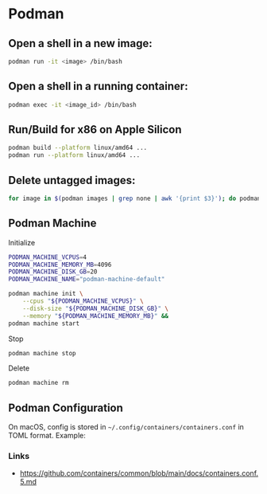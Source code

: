 # Podman

## Open a shell in a new image:

```bash
podman run -it <image> /bin/bash
```

## Open a shell in a running container:

```bash
podman exec -it <image_id> /bin/bash
```

## Run/Build for x86 on Apple Silicon

```bash
podman build --platform linux/amd64 ...
podman run --platform linux/amd64 ...
```

## Delete untagged images:

```bash
for image in $(podman images | grep none | awk '{print $3}'); do podman image rm -f "${image}"; done
```

## Podman Machine

Initialize

```bash
PODMAN_MACHINE_VCPUS=4
PODMAN_MACHINE_MEMORY_MB=4096
PODMAN_MACHINE_DISK_GB=20
PODMAN_MACHINE_NAME="podman-machine-default"

podman machine init \
    --cpus "${PODMAN_MACHINE_VCPUS}" \
    --disk-size "${PODMAN_MACHINE_DISK_GB}" \
    --memory "${PODMAN_MACHINE_MEMORY_MB}" &&
podman machine start
```

Stop

```bash
podman machine stop
```

Delete

```bash
podman machine rm
```

## Podman Configuration

On macOS, config is stored in `~/.config/containers/containers.conf` in TOML format. Example:

### Links

- <https://github.com/containers/common/blob/main/docs/containers.conf.5.md>
